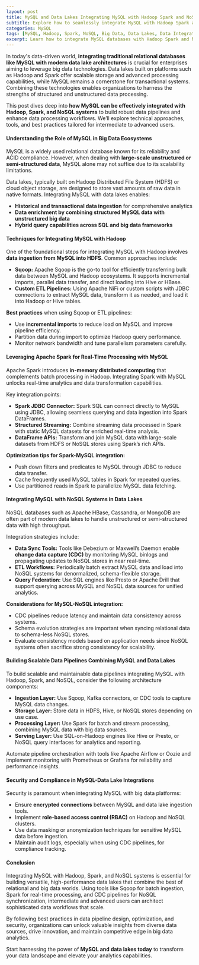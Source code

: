 ```yaml
---
layout: post  
title: MySQL and Data Lakes Integrating MySQL with Hadoop Spark and NoSQL Systems for Advanced Data Processing  
subtitle: Explore how to seamlessly integrate MySQL with Hadoop Spark and NoSQL systems to enhance big data workflows and analytics  
categories: MySQL  
tags: [MySQL, Hadoop, Spark, NoSQL, Big Data, Data Lakes, Data Integration, ETL, Data Processing]  
excerpt: Learn how to integrate MySQL databases with Hadoop Spark and NoSQL systems to build scalable data lakes and optimize complex data processing pipelines.  
---
```

In today's data-driven world, **integrating traditional relational databases like MySQL with modern data lake architectures** is crucial for enterprises aiming to leverage big data technologies. Data lakes built on platforms such as Hadoop and Spark offer scalable storage and advanced processing capabilities, while MySQL remains a cornerstone for transactional systems. Combining these technologies enables organizations to harness the strengths of structured and unstructured data processing.

This post dives deep into **how MySQL can be effectively integrated with Hadoop, Spark, and NoSQL systems** to build robust data pipelines and enhance data processing workflows. We’ll explore technical approaches, tools, and best practices tailored for intermediate to advanced users.

#### Understanding the Role of MySQL in Big Data Ecosystems

MySQL is a widely used relational database known for its reliability and ACID compliance. However, when dealing with **large-scale unstructured or semi-structured data**, MySQL alone may not suffice due to its scalability limitations.

Data lakes, typically built on Hadoop Distributed File System (HDFS) or cloud object storage, are designed to store vast amounts of raw data in native formats. Integrating MySQL with data lakes enables:

- **Historical and transactional data ingestion** for comprehensive analytics  
- **Data enrichment by combining structured MySQL data with unstructured big data**  
- **Hybrid query capabilities across SQL and big data frameworks**

#### Techniques for Integrating MySQL with Hadoop

One of the foundational steps for integrating MySQL with Hadoop involves **data ingestion from MySQL into HDFS**. Common approaches include:

- **Sqoop:** Apache Sqoop is the go-to tool for efficiently transferring bulk data between MySQL and Hadoop ecosystems. It supports incremental imports, parallel data transfer, and direct loading into Hive or HBase.  
- **Custom ETL Pipelines:** Using Apache NiFi or custom scripts with JDBC connections to extract MySQL data, transform it as needed, and load it into Hadoop or Hive tables.  

**Best practices** when using Sqoop or ETL pipelines:

- Use **incremental imports** to reduce load on MySQL and improve pipeline efficiency.  
- Partition data during import to optimize Hadoop query performance.  
- Monitor network bandwidth and tune parallelism parameters carefully.

#### Leveraging Apache Spark for Real-Time Processing with MySQL

Apache Spark introduces **in-memory distributed computing** that complements batch processing in Hadoop. Integrating Spark with MySQL unlocks real-time analytics and data transformation capabilities.

Key integration points:

- **Spark JDBC Connector:** Spark SQL can connect directly to MySQL using JDBC, allowing seamless querying and data ingestion into Spark DataFrames.  
- **Structured Streaming:** Combine streaming data processed in Spark with static MySQL datasets for enriched real-time analysis.  
- **DataFrame APIs:** Transform and join MySQL data with large-scale datasets from HDFS or NoSQL stores using Spark’s rich APIs.

**Optimization tips for Spark-MySQL integration:**

- Push down filters and predicates to MySQL through JDBC to reduce data transfer.  
- Cache frequently used MySQL tables in Spark for repeated queries.  
- Use partitioned reads in Spark to parallelize MySQL data fetching.

#### Integrating MySQL with NoSQL Systems in Data Lakes

NoSQL databases such as Apache HBase, Cassandra, or MongoDB are often part of modern data lakes to handle unstructured or semi-structured data with high throughput.

Integration strategies include:

- **Data Sync Tools:** Tools like Debezium or Maxwell’s Daemon enable **change data capture (CDC)** by monitoring MySQL binlogs and propagating updates to NoSQL stores in near real-time.  
- **ETL Workflows:** Periodically batch extract MySQL data and load into NoSQL systems for denormalized, schema-flexible storage.  
- **Query Federation:** Use SQL engines like Presto or Apache Drill that support querying across MySQL and NoSQL data sources for unified analytics.

**Considerations for MySQL-NoSQL integration:**

- CDC pipelines reduce latency and maintain data consistency across systems.  
- Schema evolution strategies are important when syncing relational data to schema-less NoSQL stores.  
- Evaluate consistency models based on application needs since NoSQL systems often sacrifice strong consistency for scalability.

#### Building Scalable Data Pipelines Combining MySQL and Data Lakes

To build scalable and maintainable data pipelines integrating MySQL with Hadoop, Spark, and NoSQL, consider the following architecture components:

- **Ingestion Layer:** Use Sqoop, Kafka connectors, or CDC tools to capture MySQL data changes.  
- **Storage Layer:** Store data in HDFS, Hive, or NoSQL stores depending on use case.  
- **Processing Layer:** Use Spark for batch and stream processing, combining MySQL data with big data sources.  
- **Serving Layer:** Use SQL-on-Hadoop engines like Hive or Presto, or NoSQL query interfaces for analytics and reporting.

Automate pipeline orchestration with tools like Apache Airflow or Oozie and implement monitoring with Prometheus or Grafana for reliability and performance insights.

#### Security and Compliance in MySQL-Data Lake Integrations

Security is paramount when integrating MySQL with big data platforms:

- Ensure **encrypted connections** between MySQL and data lake ingestion tools.  
- Implement **role-based access control (RBAC)** on Hadoop and NoSQL clusters.  
- Use data masking or anonymization techniques for sensitive MySQL data before ingestion.  
- Maintain audit logs, especially when using CDC pipelines, for compliance tracking.

#### Conclusion

Integrating MySQL with Hadoop, Spark, and NoSQL systems is essential for building versatile, high-performance data lakes that combine the best of relational and big data worlds. Using tools like Sqoop for batch ingestion, Spark for real-time processing, and CDC pipelines for NoSQL synchronization, intermediate and advanced users can architect sophisticated data workflows that scale.

By following best practices in data pipeline design, optimization, and security, organizations can unlock valuable insights from diverse data sources, drive innovation, and maintain competitive edge in big data analytics.

Start harnessing the power of **MySQL and data lakes today** to transform your data landscape and elevate your analytics capabilities.
